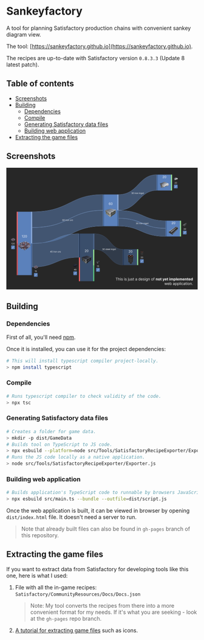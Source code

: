 # Sankeyfactory
A tool for planning Satisfactory production chains with convenient sankey diagram view.

The tool: [https://sankeyfactory.github.io](https://sankeyfactory.github.io).

The recipes are up-to-date with Satisfactory version `0.8.3.3` (Update 8 latest patch).

## Table of contents

- [Screenshots](#screenshots)
- [Building](#building)
    - [Dependencies](#dependencies)
    - [Compile](#compile)
    - [Generating Satisfactory data files](#generating-satisfactory-data-files)
    - [Building web application](#building-web-application)
- [Extracting the game files](#extracting-the-game-files)

## Screenshots
![Design screenshot](screenshots/design.png)

## Building

### Dependencies

First of all, you'll need [npm](https://docs.npmjs.com/downloading-and-installing-node-js-and-npm).

Once it is installed, you can use it for the project dependencies:

```bash
# This will install typescript compiler project-locally.
> npm install typescript
```

### Compile

```bash
# Runs typescript compiler to check validity of the code.
> npx tsc
```

### Generating Satisfactory data files

```bash
# Creates a folder for game data.
> mkdir -p dist/GameData
# Builds tool on TypeScript to JS code.
> npx esbuild --platform=node src/Tools/SatisfactoryRecipeExporter/Exporter.ts --bundle --sourcemap --outfile=src/Tools/SatisfactoryRecipeExporter/Exporter.js
# Runs the JS code locally as a native application.
> node src/Tools/SatisfactoryRecipeExporter/Exporter.js
```

### Building web application

```bash
# Builds application's TypeScript code to runnable by browsers JavaScript.
> npx esbuild src/main.ts --bundle --outfile=dist/script.js
```

Once the web application is built, it can be viewed in browser by opening `dist/index.html` file. It doesn't need a server to run.

> Note that already built files can also be found in `gh-pages` branch of this repository.

## Extracting the game files

If you want to extract data from Satisfactory for developing tools like this one, here is what I used:

1. File with all the in-game recipes: `Satisfactory/CommunityResources/Docs/Docs.json`

    > Note: My tool converts the recipes from there into a more convenient format for my needs. If it's what you are seeking - look at the `gh-pages` repo branch.

2. [A tutorial for extracting game files](https://docs.ficsit.app/satisfactory-modding/latest/Development/ExtractGameFiles.html) such as icons.
